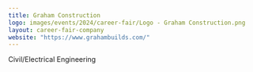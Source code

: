 ```yaml
---
title: Graham Construction
logo: images/events/2024/career-fair/Logo - Graham Construction.png
layout: career-fair-company
website: "https://www.grahambuilds.com/"
---
```


Civil/Electrical Engineering
